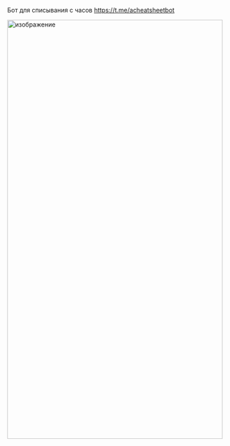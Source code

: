 Бот для списывания с часов
https://t.me/acheatsheetbot

<img width="494" height="959" alt="изображение" src="https://github.com/user-attachments/assets/5edc7737-b6e0-49d1-83c6-9d732da8422d" />
